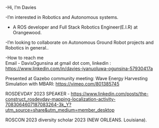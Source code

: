 -Hi, I’m Davies 

-I’m interested in Robotics and Autonomous systems.
- A ROS developer and Full Stack Robotics Engineer(E.I.R) at Orangewood.


-I’m looking to collaborate on Autonomous  Ground Robot projects and Robotics in general..

-How to reach me  
  Email - DavisOgunsina at gmail dot com,
  linkedin : https://www.linkedin.com/in/davies-iyanuoluwa-ogunsina-57930417a
 
 
 Presented at Gazebo community  meeting: Wave Energy Harvesting Simulation with MBARI:
 https://vimeo.com/801385745


ROSDEVDAY 2023 SPEAKER - https://www.linkedin.com/posts/the-construct_rosdevday-mapping-localization-activity-7083064607187083264-3k_Y?utm_source=share&utm_medium=member_desktop


ROSCON 2023 diversity scholar 2023 (NEW ORLEANS. Louisiana).
